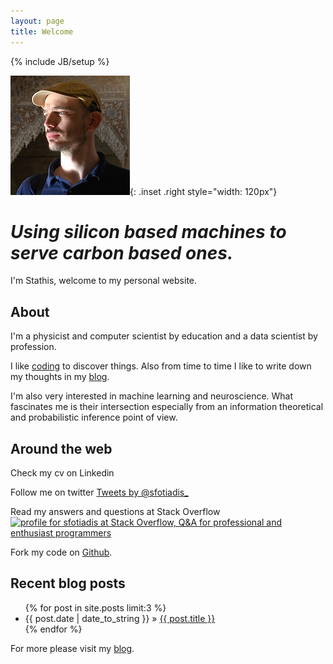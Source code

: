```yaml
---
layout: page
title: Welcome
---
```

{% include JB/setup %}

![photo of Stathis in Alhambra](assets/images/stathis.jpg){: .inset .right style="width: 120px"}

# *Using silicon based machines to serve carbon based ones.*

I'm Stathis, welcome to my personal website. 

## About

I'm a physicist and computer scientist by education and a data scientist by profession. 

I like <a href="projects">coding</a> to discover things. Also from time to time I like to write down my thoughts in my <a href="/blog">blog</a>.

I'm also very interested in machine learning and neuroscience. What fascinates me is their intersection especially from an information theoretical and probabilistic inference point of view.

## Around the web

Check my cv on Linkedin
<script src="//platform.linkedin.com/in.js" type="text/javascript"></script>
<script type="IN/MemberProfile" data-id="https://www.linkedin.com/in/stathisfotiadis" data-format="inline" data-related="false"></script>

Follow me on twitter
 <a class="twitter-timeline" href="https://twitter.com/sfotiadis_" height="2em" data-widget-id="586226304086847488" data-chrome="nofooter noborders noscrollbar transparent noheader" data-tweet-limit="1" data-show-replies="false">Tweets by @sfotiadis_</a>
 <script>!function(d,s,id){var js,fjs=d.getElementsByTagName(s)[0],p=/^http:/.test(d.location)?'http':'https';if(!d.getElementById(id)){js=d.createElement(s);js.id=id;js.src=p+"://platform.twitter.com/widgets.js";fjs.parentNode.insertBefore(js,fjs);}}(document,"script","twitter-wjs");</script>

Read my answers and questions at Stack Overflow
<a href="http://stackoverflow.com/users/1857521/sfotiadis">
<img src="http://stackoverflow.com/users/flair/1857521.png?theme=clean" width="208" height="58" alt="profile for sfotiadis at Stack Overflow, Q&amp;A for professional and enthusiast programmers" title="profile for sfotiadis at Stack Overflow, Q&amp;A for professional and enthusiast programmers">
</a>

Fork my code on [Github](https://github.com/sfotiadis).<br>

## Recent blog posts

<ul class="posts">
  {% for post in site.posts limit:3 %}
    <li><span>{{ post.date | date_to_string }}</span> &raquo; <a href="{{ BASE_PATH }}{{ post.url }}">{{ post.title }}</a></li>
  {% endfor %}
</ul>

For more please visit my <a href="/blog">blog</a>.


